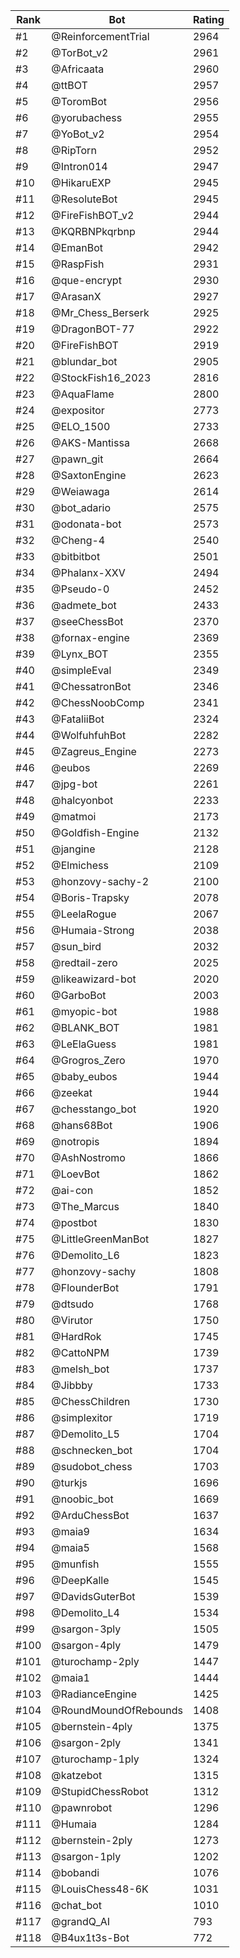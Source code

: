 Rank|Bot|Rating
---|---|---
#1|@ReinforcementTrial|2964
#2|@TorBot_v2|2961
#3|@Africaata|2960
#4|@ttBOT|2957
#5|@ToromBot|2956
#6|@yorubachess|2955
#7|@YoBot_v2|2954
#8|@RipTorn|2952
#9|@Intron014|2947
#10|@HikaruEXP|2945
#11|@ResoluteBot|2945
#12|@FireFishBOT_v2|2944
#13|@KQRBNPkqrbnp|2944
#14|@EmanBot|2942
#15|@RaspFish|2931
#16|@que-encrypt|2930
#17|@ArasanX|2927
#18|@Mr_Chess_Berserk|2925
#19|@DragonBOT-77|2922
#20|@FireFishBOT|2919
#21|@blundar_bot|2905
#22|@StockFish16_2023|2816
#23|@AquaFlame|2800
#24|@expositor|2773
#25|@ELO_1500|2733
#26|@AKS-Mantissa|2668
#27|@pawn_git|2664
#28|@SaxtonEngine|2623
#29|@Weiawaga|2614
#30|@bot_adario|2575
#31|@odonata-bot|2573
#32|@Cheng-4|2540
#33|@bitbitbot|2501
#34|@Phalanx-XXV|2494
#35|@Pseudo-0|2452
#36|@admete_bot|2433
#37|@seeChessBot|2370
#38|@fornax-engine|2369
#39|@Lynx_BOT|2355
#40|@simpleEval|2349
#41|@ChessatronBot|2346
#42|@ChessNoobComp|2341
#43|@FataliiBot|2324
#44|@WolfuhfuhBot|2282
#45|@Zagreus_Engine|2273
#46|@eubos|2269
#47|@jpg-bot|2261
#48|@halcyonbot|2233
#49|@matmoi|2173
#50|@Goldfish-Engine|2132
#51|@jangine|2128
#52|@Elmichess|2109
#53|@honzovy-sachy-2|2100
#54|@Boris-Trapsky|2078
#55|@LeelaRogue|2067
#56|@Humaia-Strong|2038
#57|@sun_bird|2032
#58|@redtail-zero|2025
#59|@likeawizard-bot|2020
#60|@GarboBot|2003
#61|@myopic-bot|1988
#62|@BLANK_BOT|1981
#63|@LeElaGuess|1981
#64|@Grogros_Zero|1970
#65|@baby_eubos|1944
#66|@zeekat|1944
#67|@chesstango_bot|1920
#68|@hans68Bot|1906
#69|@notropis|1894
#70|@AshNostromo|1866
#71|@LoevBot|1862
#72|@ai-con|1852
#73|@The_Marcus|1840
#74|@postbot|1830
#75|@LittleGreenManBot|1827
#76|@Demolito_L6|1823
#77|@honzovy-sachy|1808
#78|@FlounderBot|1791
#79|@dtsudo|1768
#80|@Virutor|1750
#81|@HardRok|1745
#82|@CattoNPM|1739
#83|@melsh_bot|1737
#84|@Jibbby|1733
#85|@ChessChildren|1730
#86|@simplexitor|1719
#87|@Demolito_L5|1704
#88|@schnecken_bot|1704
#89|@sudobot_chess|1703
#90|@turkjs|1696
#91|@noobic_bot|1669
#92|@ArduChessBot|1637
#93|@maia9|1634
#94|@maia5|1568
#95|@munfish|1555
#96|@DeepKalle|1545
#97|@DavidsGuterBot|1539
#98|@Demolito_L4|1534
#99|@sargon-3ply|1505
#100|@sargon-4ply|1479
#101|@turochamp-2ply|1447
#102|@maia1|1444
#103|@RadianceEngine|1425
#104|@RoundMoundOfRebounds|1408
#105|@bernstein-4ply|1375
#106|@sargon-2ply|1341
#107|@turochamp-1ply|1324
#108|@katzebot|1315
#109|@StupidChessRobot|1312
#110|@pawnrobot|1296
#111|@Humaia|1284
#112|@bernstein-2ply|1273
#113|@sargon-1ply|1202
#114|@bobandi|1076
#115|@LouisChess48-6K|1031
#116|@chat_bot|1010
#117|@grandQ_AI|793
#118|@B4ux1t3s-Bot|772
